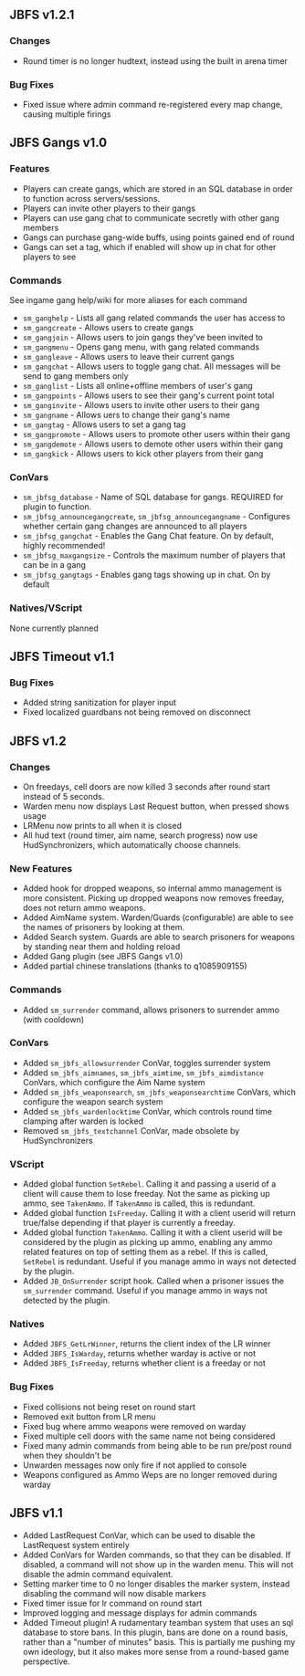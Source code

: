 ## JBFS v1.2.1
### Changes
- Round timer is no longer hudtext, instead using the built in arena timer
### Bug Fixes
- Fixed issue where admin command re-registered every map change, causing multiple firings
## JBFS Gangs v1.0
### Features
- Players can create gangs, which are stored in an SQL database in order to function across servers/sessions.
- Players can invite other players to their gangs
- Players can use gang chat to communicate secretly with other gang members
- Gangs can purchase gang-wide buffs, using points gained end of round
- Gangs can set a tag, which if enabled will show up in chat for other players to see
### Commands
See ingame gang help/wiki for more aliases for each command
- `sm_ganghelp` - Lists all gang related commands the user has access to
- `sm_gangcreate` - Allows users to create gangs
- `sm_gangjoin` - Allows users to join gangs they've been invited to
- `sm_gangmenu` - Opens gang menu, with gang related commands
- `sm_gangleave` - Allows users to leave their current gangs
- `sm_gangchat` - Allows users to toggle gang chat. All messages will be send to gang members only
- `sm_ganglist` - Lists all online+offline members of user's gang
- `sm_gangpoints` - Allows users to see their gang's current point total
- `sm_ganginvite` - Allows users to invite other users to their gang
- `sm_gangname` - Allows uers to change their gang's name
- `sm_gangtag` - Allows users to set a gang tag
- `sm_gangpromote` - Allows users to promote other users within their gang
- `sm_gangdemote` - Allows users to demote other users within their gang
- `sm_gangkick` - Allows users to kick other players from their gang
### ConVars
- `sm_jbfsg_database` - Name of SQL database for gangs. REQUIRED for plugin to function.
- `sm_jbfsg_announcegangcreate`, `sm_jbfsg_announcegangname` - Configures whether certain gang changes are announced to all players
- `sm_jbfsg_gangchat` - Enables the Gang Chat feature. On by default, highly recommended!
- `sm_jbfsg_maxgangsize` - Controls the maximum number of players that can be in a gang
- `sm_jbfsg_gangtags` - Enables gang tags showing up in chat. On by default
### Natives/VScript
None currently planned
## JBFS Timeout v1.1
### Bug Fixes
- Added string sanitization for player input
- Fixed localized guardbans not being removed on disconnect
## JBFS v1.2
### Changes
- On freedays, cell doors are now killed 3 seconds after round start instead of 5 seconds.
- Warden menu now displays Last Request button, when pressed shows usage
- LRMenu now prints to all when it is closed
- All hud text (round timer, aim name, search progress) now use HudSynchronizers, which automatically choose channels. 
### New Features
- Added hook for dropped weapons, so internal ammo management is more consistent. Picking up dropped weapons now removes freeday, does not return ammo weapons.
- Added AimName system. Warden/Guards (configurable) are able to see the names of prisoners by looking at them.
- Added Search system. Guards are able to search prisoners for weapons by standing near them and holding reload
- Added Gang plugin (see JBFS Gangs v1.0) 
- Added partial chinese translations (thanks to q1085909155)
### Commands
- Added `sm_surrender` command, allows prisoners to surrender ammo (with cooldown)
### ConVars
- Added `sm_jbfs_allowsurrender` ConVar, toggles surrender system
- Added `sm_jbfs_aimnames`, `sm_jbfs_aimtime`, `sm_jbfs_aimdistance` ConVars, which configure the Aim Name system
- Added `sm_jbfs_weaponsearch`, `sm_jbfs_weaponsearchtime` ConVars, which configure the weapon search system
- Added `sm_jbfs_wardenlocktime` ConVar, which controls round time clamping after warden is locked
- Removed `sm_jbfs_textchannel` ConVar, made obsolete by HudSynchronizers
### VScript
- Added global function `SetRebel`. Calling it and passing a userid of a client will cause them to lose freeday. Not the same as picking up ammo, see `TakenAmmo`. If `TakenAmmo` is called, this is redundant.
- Added global function `IsFreeday`. Calling it with a client userid will return true/false depending if that player is currently a freeday.
- Added global function `TakenAmmo`. Calling it with a client userid will be considered by the plugin as picking up ammo, enabling any ammo related features on top of setting them as a rebel. If this is called, `SetRebel` is redundant. Useful if you manage ammo in ways not detected by the plugin.
- Added `JB_OnSurrender` script hook. Called when a prisoner issues the `sm_surrender` command. Useful if you manage ammo in ways not detected by the plugin.
### Natives
- Added `JBFS_GetLrWinner`, returns the client index of the LR winner
- Added `JBFS_IsWarday`, returns whether warday is active or not
- Added `JBFS_IsFreeday`, returns whether client is a freeday or not
### Bug Fixes
- Fixed collisions not being reset on round start
- Removed exit button from LR menu
- Fixed bug where ammo weapons were removed on warday
- Fixed multiple cell doors with the same name not being considered
- Fixed many admin commands from being able to be run pre/post round when they shouldn't be
- Unwarden messages now only fire if not applied to console
- Weapons configured as Ammo Weps are no longer removed during warday

## JBFS v1.1
- Added LastRequest ConVar, which can be used to disable the LastRequest system entirely
- Added ConVars for Warden commands, so that they can be disabled. If disabled, a command will not show up in the warden menu. This will not disable the admin command equivalent.
- Setting marker time to 0 no longer disables the marker system, instead disabling the command will now disable markers
- Fixed timer issue for lr command on round start
- Improved logging and message displays for admin commands
- Added Timeout plugin! A rudamentary teamban system that uses an sql database to store bans. In this plugin, bans are done on a round basis, rather than a "number of minutes" basis. This is partially me pushing my own ideology, but it also makes more sense from a round-based game perspective.
